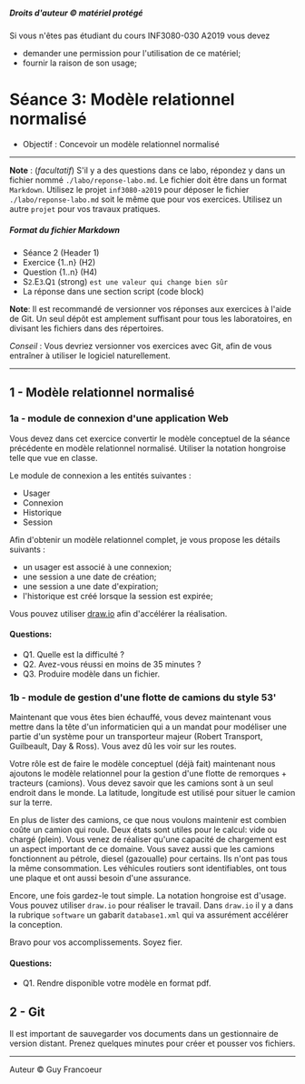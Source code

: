 ##### Droits d'auteur :copyright: matériel protégé 
 Si vous n'êtes pas étudiant du cours INF3080-030 A2019 vous devez 
 - demander une permission pour l'utilisation de ce matériel;
 - fournir la raison de son usage;

# Séance 3: Modèle relationnel normalisé

- Objectif : Concevoir un modèle relationnel normalisé 
   
----
**Note** : (_facultatif_) S'il y a des questions dans ce labo, répondez y dans un fichier 
nommé `./labo/reponse-labo.md`. Le fichier doit être dans un format `Markdown`. Utilisez 
le projet `inf3080-a2019` pour déposer le fichier `./labo/reponse-labo.md` soit le même
que pour vos exercices.  Utilisez un autre `projet` pour vos travaux pratiques.

##### Format du fichier Markdown
 + Séance 2 (Header 1)
 + Exercice {1..n} (H2)
 + Question {1..n} (H4)
 + S`2`.E`3`.Q`1` (strong) `est une valeur qui change bien sûr`
 + La réponse dans une section script (code block)

**Note**: Il est recommandé de versionner vos réponses aux exercices à l'aide
de Git. Un seul dépôt est amplement suffisant pour tous les laboratoires, en
divisant les fichiers dans des répertoires.

*Conseil* : Vous devriez versionner vos exercices avec Git, afin de
vous entraîner à utiliser le logiciel naturellement.

----

## 1 - Modèle relationnel normalisé

### 1a - module de connexion d'une application Web

Vous devez dans cet exercice convertir le modèle conceptuel de la séance précédente en modèle relationnel normalisé. 
Utiliser la notation hongroise telle que vue en classe.

Le module de connexion a les entités suivantes :
 + Usager
 + Connexion
 + Historique
 + Session

Afin d'obtenir un modèle relationnel complet, je vous propose les détails suivants :
 - un usager est associé à une connexion;
 - une session a une date de création;
 - une session a une date d'expiration;
 - l'historique est créé lorsque la session est expirée;

Vous pouvez utiliser [draw.io](draw.io) afin d'accélérer la réalisation.

#### Questions:
+ Q1. Quelle est la difficulté ?
+ Q2. Avez-vous réussi en moins de 35 minutes ?
+ Q3. Produire modèle dans un fichier.

### 1b - module de gestion d'une flotte de camions du style 53'

Maintenant que vous êtes bien échauffé, vous devez maintenant vous mettre dans la tête d'un
informaticien qui a un mandat pour modéliser une partie d'un système pour un transporteur 
majeur (Robert Transport, Guilbeault, Day & Ross).  Vous avez dû les voir sur les routes.

Votre rôle est de faire le modèle conceptuel (déjà fait) maintenant nous ajoutons le modèle
relationnel pour la gestion d'une flotte de remorques + tracteurs (camions).
Vous devez savoir que les camions sont à un seul endroit dans le monde.
La latitude, longitude est utilisé pour situer le camion sur la terre.

En plus de lister des camions, ce que nous voulons maintenir est combien coûte un camion qui roule.
Deux états sont utiles pour le calcul: vide ou chargé (plein).  Vous venez de réaliser qu'une capacité
de chargement est un aspect important de ce domaine.  Vous savez aussi que les camions fonctionnent au
pétrole, diesel (gazoualle) pour certains. Ils n'ont pas tous la même consommation. Les véhicules 
routiers sont identifiables, ont tous une plaque et ont aussi besoin d'une assurance.

Encore, une fois gardez-le tout simple. La notation hongroise est d'usage. Vous pouvez utiliser `draw.io`
pour réaliser le travail.  Dans `draw.io` il y a dans la rubrique `software` un gabarit `database1.xml` 
qui va assurément accélérer la conception. 

Bravo pour vos accomplissements.  Soyez fier.

#### Questions:
 + Q1. Rendre disponible votre modèle en format pdf.

## 2 - Git

Il est important de sauvegarder vos documents dans un gestionnaire de version distant.
Prenez quelques minutes pour créer et pousser vos fichiers.


----
Auteur :copyright: Guy Francoeur
